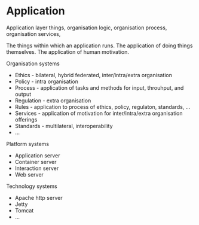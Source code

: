 # Application
Application layer things, organisation logic, organisation process, organisation services, 

The things within which an application runs. The application of doing things themselves. The application of human motivation.

Organisation systems
* Ethics - bilateral, hybrid federated, inter/intra/extra organisation
* Policy - intra organisation
* Process -  application of tasks and methods for input, throuhput, and output
* Regulation - extra organisation
* Rules - application to process of ethics, policy, regulaton, standards, ...
* Services - application of motivation for inter/intra/extra organisation offerings
* Standards - multilateral, interoperability
* ...

Platform systems
* Application server
* Container server
* Interaction server
* Web server

Technology systems
* Apache http server
* Jetty
* Tomcat
* ...
